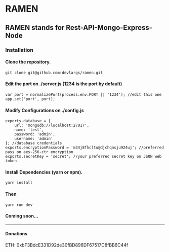 # RAMEN

## RAMEN stands for Rest-API-Mongo-Express-Node
 
### Installation

#### Clone the repository.
```
git clone git@github.com:devlargs/ramen.git
```

#### Edit the port on ./server.js (1234 is the port by default)
```
var port = normalizePort(process.env.PORT || '1234'); //edit this one
app.set('port', port); 
```

#### Modify Configurations on ./config.js
```
exports.database = {
    url: 'mongodb://localhost:27017',
    name: 'test',
    password: 'admin',
    username: 'admin'
}; //database credentials
exports.encryptionPassword = 'm34j8fhcltu@djchqnsju924uj'; //preferred pass on aes-256-ctr encryption
exports.secretKey = 'secret'; //your preferred secret key on JSON web token
```

#### Install Dependencies (yarn or npm).
```
yarn install
```

#### Then 
```
yarn run dev
```

#### Coming soon...
---------
#### Donations 
ETH: 0xbF3BdcE331D92de30fBD896DF67517C8fBB6C44f